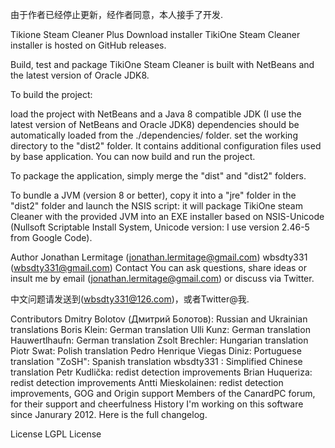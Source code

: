 由于作者已经停止更新，经作者同意，本人接手了开发.

Tikione Steam Cleaner Plus
Download installer
TikiOne Steam Cleaner installer is hosted on GitHub releases.

Build, test and package
TikiOne Steam Cleaner is built with NetBeans and the latest version of Oracle JDK8.

To build the project:

load the project with NetBeans and a Java 8 compatible JDK (I use the latest version of NetBeans and Oracle JDK8)
dependencies should be automatically loaded from the ./dependencies/ folder.
set the working directory to the "dist2" folder. It contains additional configuration files used by base application.
You can now build and run the project.

To package the application, simply merge the "dist" and "dist2" folders.

To bundle a JVM (version 8 or better), copy it into a "jre" folder in the "dist2" folder and launch the NSIS script: it will package TikiOne steam Cleaner with the provided JVM into an EXE installer based on NSIS-Unicode (Nullsoft Scriptable Install System, Unicode version: I use version 2.46-5 from Google Code).

Author
Jonathan Lermitage (jonathan.lermitage@gmail.com)
wbsdty331 (wbsdty331@gmail.com)
Contact
You can ask questions, share ideas or insult me by email (jonathan.lermitage@gmail.com) or discuss via Twitter.

中文问题请发送到(wbsdty331@126.com)，或者Twitter@我.

Contributors
Dmitry Bolotov (Дмитрий Болотов): Russian and Ukrainian translations
Boris Klein: German translation
Ulli Kunz: German translation
Hauwertlhaufn: German translation
Zsolt Brechler: Hungarian translation
Piotr Swat: Polish translation
Pedro Henrique Viegas Diniz: Portuguese translation
"ZoSH": Spanish translation
wbsdty331 : Simplified Chinese translation
Petr Kudlička: redist detection improvements
Brian Huqueriza: redist detection improvements
Antti Mieskolainen: redist detection improvements, GOG and Origin support
Members of the CanardPC forum, for their support and cheerfulness
History
I'm working on this software since Janurary 2012. Here is the full changelog.

License
LGPL License